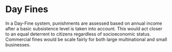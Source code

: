 Day Fines
=========

In a Day-Fine system, punishments are assessed based on annual income 
after a basic subsistence level is taken into account. This would act 
closer to an equal deterrent to citizens regardless of socioeconomic 
status. Commercial fines would be scale fairly for both large 
multinational and small businesses. 